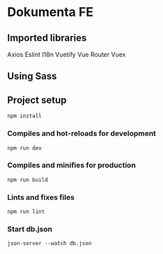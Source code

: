 # Dokumenta FE

## Imported libraries

Axios
Eslint
I18n
Vuetify
Vue Router
Vuex

## Using Sass

## Project setup

```
npm install
```

### Compiles and hot-reloads for development

```
npm run dev
```

### Compiles and minifies for production

```
npm run build
```

### Lints and fixes files

```
npm run lint
```

### Start db.json

```
json-server --watch db.json
```
